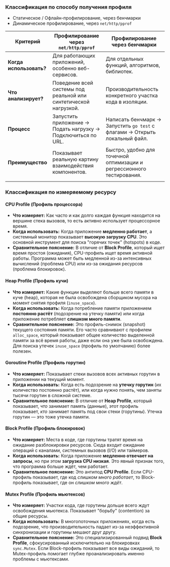 ### Классификация по способу получения профиля
- Статическое / Офлайн-профилирование, через бенчмарки
- Динамическое профилирование, через `net/http/pprof`

| Критерий                | Профилирование через `net/http/pprof`                            | Профилирование через бенчмарки                                                |
| ----------------------- | ---------------------------------------------------------------- | ----------------------------------------------------------------------------- |
| **Когда использовать?** | Для работающих приложений, особенно веб-сервисов.                | Для отдельных функций, алгоритмов, библиотек.                                 |
| **Что анализирует?**    | Поведение всей системы под реальной или синтетической нагрузкой. | Производительность конкретного участка кода в изоляции.                       |
| **Процесс**             | Запустить приложение -> Подать нагрузку -> Подключиться по URL.  | Написать бенчмарк -> Запустить `go test` с флагами -> Открыть локальный файл. |
| **Преимущество**        | Показывает реальную картину взаимодействия компонентов.          | Быстро, удобно для точечной оптимизации и регрессионного тестирования.        |
|                         |                                                                  |                                                                               |

### Классификация по измеряемому ресурсу

#### CPU Profile (Профиль процессора)
- **Что измеряет:** Как часто и как долго каждая функция находится на вершине стека вызовов, то есть активно использует процессорное время.
- **Когда использовать:** Когда приложение **медленно работает**, а системный монитор показывает **высокую загрузку CPU**. Это основной инструмент для поиска "горячих точек" (hotspots) в коде.
- **Сравнительное пояснение:** В отличие от **Block Profile**, который ищет время простоя (ожидания), CPU-профиль ищет время активной работы. Программа может быть медленной из-за интенсивных вычислений (проблема CPU) или из-за ожидания ресурсов (проблема блокировок).

#### Heap Profile (Профиль кучи)
- **Что измеряет:** Какие функции выделяют больше всего памяти в куче (heap), которая не была освобождена сборщиком мусора на момент снятия профиля (`inuse_space`).
- **Когда использовать:** Когда потребление памяти приложением **постоянно растёт** (подозрение на утечку памяти) или когда приложение потребляет **слишком много памяти**.
- **Сравнительное пояснение:** Это профиль-снимок (snapshot) текущего состояния памяти. Его часто сравнивают с профилем `alloc_space`, который показывает общее количество выделенной памяти за всё время работы, даже если она уже была освобождена. Для поиска утечек `inuse_space` (профиль по умолчанию) более полезен.

#### Goroutine Profile (Профиль горутин)
- **Что измеряет:** Показывает стеки вызовов всех активных горутин в приложении на текущий момент.
- **Когда использовать:** Когда есть подозрение на **утечку горутин** (их количество постоянно растёт), или когда нужно понять, чем заняты тысячи горутин в сложной системе.
- **Сравнительное пояснение:** В отличие от **Heap Profile**, который показывает, _что_ занимает память (данные), этот профиль показывает, _кто_ занимает память под свои стеки (горутины). Утечка горутин — это тоже утечка памяти.

#### Block Profile (Профиль блокировок)
- **Что измеряет:** Места в коде, где горутины тратят время на ожидание разблокировки ресурсов. Сюда входит ожидание операций с каналами, системных вызовов (I/O) или таймеров.
- **Когда использовать:** Когда приложение **медленно отвечает на запросы**, но при этом **загрузка CPU низкая**. Это явный признак того, что программа больше ждёт, чем работает.
- **Сравнительное пояснение:** Это антипод **CPU Profile**. Если CPU-профиль показывает, где код _слишком много работает_, то Block-профиль показывает, где он _слишком много ждёт_.

#### Mutex Profile (Профиль мьютексов)
- **Что измеряет:** Участки кода, где горутины дольше всего ждут освобождения мьютекса. Показывает "борьбу" (contention) за общие ресурсы.
- **Когда использовать:** В многопоточных приложениях, когда есть подозрение, что производительность падает из-за неэффективной синхронизации и горутины мешают друг другу.
- **Сравнительное пояснение:** Это специализированный подвид **Block Profile**, сфокусированный исключительно на блокировках `sync.Mutex`. Если Block-профиль показывает все виды ожиданий, то Mutex-профиль помогает глубже проанализировать именно проблемы с мьютексами.


